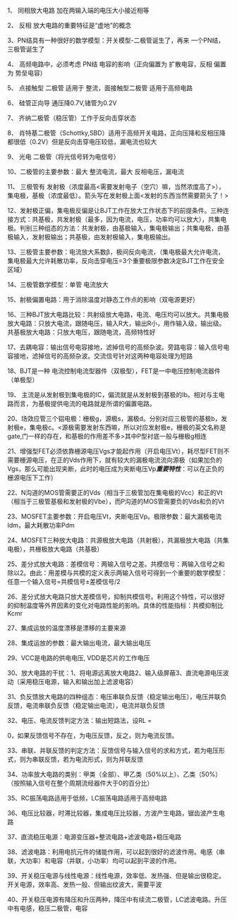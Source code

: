 1、 同相放大电路 加在两输入端的电压大小接近相等

2、 反相 放大电路的重要特征是“虚地”的概念

3、PN结具有一种很好的数学模型：开关模型-二极管诞生了，再来 一个PN结，三极管诞生了

4、 高频电路中，必须考虑 PN结 电容的影响（正向偏置为 扩散电容，反相 偏置为 势垒电容）

5、 点接触型 二极管 适用于 整流，面接触型二极管 适用于高频电路

6、 硅管正向导 通压降0.7V,锗管为0.2V

7、 齐纳二极管（稳压管）工作于反向击穿状态

8、 肖特基二极管（Schottky,SBD）适用于高频开关电路，正向压降和反相压降都很低（0.2V）但是反向击穿电压较低，漏电流也较大

9、 光电 二极管（将光信号转为电信号）

10、二极管的主要参数：最大 整流电流，最大 反相电压，漏电流

11、 三极管有 发射极（浓度最高<需要发射电子（空穴）嘛，当然浓度高了>），集电极，基极（浓度最低）。箭头写在发射极上面<发射的东西当然需要箭头了！>

12、发射极正偏，集电极反偏是让BJT工作在放大工作状态下的前提条件。三种连接方式：共基极，共发射极（最多，因为电流，电压，功率均可以放大），共集电极。判别三种组态的方法：共发射极，由基极输入，集电极输出；共集电极，由基极输入，发射极输出；共基极，由发射极输入，集电极输出。

13、三极管主要参数：电流放大系数β，极间反向电流，（集电极最大允许电流，集电极最大允许耗散功率，反向击穿电压=3个重要极限参数决定BJT工作在安全区域）

14、三极管数学模型：单管 电流放大

15、射极偏置电路：用于消除温度对静态工作点的影响（双电源更好）

16、三种BJT放大电路比较：共射级放大电路，电流、电压均可以放大。共集电极放大电路：只放大电流，跟随电压，输入R大，输出R小，用作输入级，输出级。共基极放大电路：只放大电压，跟随电流，高频特性好

17、去耦电容：输出信号电容接地，滤掉信号的高频杂波。旁路电容：输入信号电容接地，滤掉信号的高频杂波。交流信号针对这两种电容处理为短路

18、BJT是一种 电流控制电流型器件（双极型），FET是一中电压控制电流器件（单极型）

19、 主流是从发射极到集电极的IC，偏流就是从发射极到基极的Ib。相对与主电路而言，为基极提供电流的电路就是所谓的偏置电路。

20、场效应管三个铝电极：栅极g，源极s，漏极d。分别对应三极管的基极b，发射极e，集电极c。<源极需要发射东西嘛，所以对应发射极e，栅极的英文名称是gate,门一样的存在，和基极的作用差不多>其中P型衬底一般与栅极g相连

21、增强型FET必须依靠栅源电压Vgs才能起作用（开启电压Vt），耗尽型FET则不需要栅源电压，在正的Vds作用下，就有较大的漏极电流流向源极（如果加负的Vgs，那么可能出现夹断，此时的电压成为夹断电压Vp***重要特性***：可以在正负的栅源电压下工作）

22、N沟道的MOS管需要正的Vds（相当于三极管加在集电极的Vcc）和正的Vt（相当于三极管基极和发射极的Vbe），而P沟道的MOS管需要负的Vds和负的Vt

23、MOSFET主要参数：开启电压Vt，夹断电压Vp。极限参数：最大漏极电流Idm，最大耗散功率Pdm

24、MOSFET三种放大电路：共源极放大电路（共射极），共漏极放大电路（共集电极），共栅极放大电路（共基极）

25、差分式放大电路：差模信号：两输入信号之差。共模信号：两输入信号之和除以2。由此：用差模与共模的定义表示两输入信号可得到一个重要的数学模型：任意一个输入信号=共模信号±差模信号/2

26、差分式放大电路只放大差模信号，抑制共模信号。利用这个特性，可以很好的抑制温度等外界因素的变化对电路性能的影响。具体的性能指标：共模抑制比Kcmr

27、集成运放的温度漂移是漂移的主要来源

28、集成运放的参数：最大输出电流，最大输出电压

29、VCC是电路的供电电压, VDD是芯片的工作电压

30、放大电路的干扰：1、将电源远离放大电路2、输入级屏蔽3、直流电源电压波动（采用稳压电源，输入和输出加上滤波电容）

31、负反馈放大电路的四种组态：电压串联负反馈（稳定输出电压），电压并联负反馈，电流串联负反馈（稳定输出电流），电流并联负反馈

32、电压、电流反馈判定方法：输出短路法，设RL =

0，如果反馈信号不存在，为电压反馈，反之，则为电流反馈。

33、串联、并联反馈的判定方法：反馈信号与输入信号的求和方式，若为电压形式，则为串联反馈，若为电流形式，则为并联反馈

34、功率放大电路的类别：甲类（全部）、甲乙类（50%以上）、乙类（50%）（按照输入信号在整个周期流经器件大于0的百分比）

35、RC振荡电路适用于低频，LC振荡电路适用于高频电路

36、电压比较器，时滞比较器，集成电压比较器，方波产生电路，锯齿波产生电路

37、直流稳压电源：电源变压器+整流电路+滤波电路+稳压电路

38、滤波电路：利用电抗元件的储能作用，可以起到很好的滤波作用。电感（串联，大功率）和电容（并联，小功率）均可以起到平波的作用。

39、开关稳压电源与线性电源：线性电源，效率低、发热强、但是输出很稳定。开关电源，效率高、发热一般、但输出纹波大，需要平波

40、开关稳压电源有降压和升压两种，降压中有续流二极管，LC滤波电路。升压中有电感，稳压二极管，电容